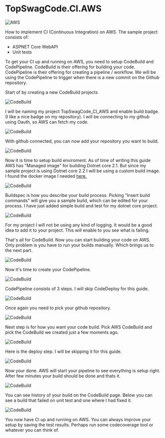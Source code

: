 # TopSwagCode.CI.AWS

![AWS](https://codebuild.eu-west-1.amazonaws.com/badges?uuid=eyJlbmNyeXB0ZWREYXRhIjoibzZJcmZGR2NWWjNYYlRYNWZVb3AwMmo1M0hKck1JcElkL0I3elpmNDh2VnNJbHExL1pnT1VkeUNzZ01JTTROMjBYZG9rTTZMaGRQQ002b2NEeWFla3YwPSIsIml2UGFyYW1ldGVyU3BlYyI6ImxmSTJWWUFTOFJ0SWx0QnUiLCJtYXRlcmlhbFNldFNlcmlhbCI6MX0%3D&branch=master)

How to implement CI (Continuous Integration)  on AWS. The sample project consists of:

* ASPNET Core WebAPI
* Unit tests

To get your CI up and running on AWS, you need to setup CodeBuild and CodePipeline. CodeBuild is their offering for building your code. CodePipeline is their offering for creating a pipeline / workflow. We will be using the CodePipeline to trigger when there is a new commit on the Github repository.

Start of by creating a new CodeBuild projects

![CodeBuild](/Docs/CodeBuild-1.png)

I will be naming my project TopSwagCode_CI_AWS and enable build badge. (I like a nice badge on my repository). I will be connecting to my github using Oauth, so AWS can fetch my code.

![CodeBuild](/Docs/CodeBuild-2.png)

With github connected, you can now add your repository you want to build.

![CodeBuild](/Docs/CodeBuild-3.png)

Now it is time to setup build enviroment. As of time of writing this guide AWS has "Managed image" for building Dotnet core 2.1. But since my sample project is using Dotnet core 2.2 I will be using a custom build image. I found the docker image I needed [here.](https://hub.docker.com/_/microsoft-dotnet-core)

![CodeBuild](/Docs/CodeBuild-4.png)

Buildspec is how you describe your build process. Picking "Insert build commands" will give you a sample build, which can be edited for your process. I have just added simple build and test for my dotnet core project.

![CodeBuild](/Docs/CodeBuild-5.png)

For my project I will not be using any kind of logging. It would be a good idea to add it to your project. This will enable to you see what is failing.

That's all for CodeBuild. Now you can start building your code on AWS. Only problem is you have to run your builds manually. Which brings us to the next part.

![CodeBuild](/Docs/CodeBuild-6.png)

Now it's time to create your CodePipeline.

![CodeBuild](/Docs/CodePipeline-1.png)

CodePipeline consists of 3 steps. I will skip CodeDeploy for this guide.

![CodeBuild](/Docs/CodePipeline-2.png)

Once again you need to pick your github repository.

![CodeBuild](/Docs/CodePipeline-3.png)

Next step is for how you want your code build. Pick AWS CodeBuild and pick the CodeBuild we created just a few moments ago.

![CodeBuild](/Docs/CodePipeline-4.png)

Here is the deploy step. I will be skipping it for this guide.

![CodeBuild](/Docs/CodePipeline-5.png)

Now your done. AWS will start your pipeline to see everything is setup right. After few minutes your build should be done and thats it.

![CodeBuild](/Docs/CodePipeline-6.png)

You can see history of your build on the CodeBuild page. Below you can see a build that failed on unit test and one where I had fixed it.

![CodeBuild](/Docs/CodeBuild-7.png)

You now have CI up and running on AWS. You can always improve your setup by saving the test results. Perhaps run some codecoverage tool or whatever you can think of.